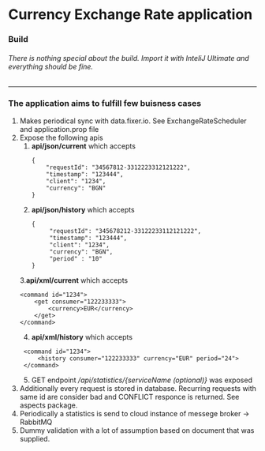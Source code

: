 # Currency Exchange Rate application

### Build
###### There is nothing special about the build. Import it with InteliJ Ultimate and everything should be fine.

---

### The application aims to fulfill few buisness cases
1. Makes periodical sync with data.fixer.io. See ExchangeRateScheduler 
and application.prop file
2. Expose the following apis
    1. **api/json/current** which accepts
        ```
        {
            "requestId": "34567812-3312223312121222",
            "timestamp": "123444",
            "client": "1234",
            "currency": "BGN"
        }
        ```
    2. **api/json/history** which accepts
       ```
       {
           	"requestId": "345678212-33122233112121222",
           	"timestamp": "123444",
           	"client": "1234",
           	"currency": "BGN",
           	"period" : "10"
       }
       ```
    3.**api/xml/current** which accepts
    ``` 
    <command id="1234">
    	<get consumer="122233333">
    		<currency>EUR</currency>
    	</get>
    </command>
    ```
   4. **api/xml/history** which accepts
   ```
    <command id="1234">
        <history consumer="122233333" currency="EUR" period="24">
    </command>
    ```
   5. GET endpoint  */api/statistics/{serviceName (optional)}* was exposed
  3. Additionally every request is stored in database. 
  Recurring requests with same id are consider bad and CONFLICT responce is returned.
  See aspects package.
  4. Periodically a statistics is send to cloud instance of messege broker -> RabbitMQ
  5. Dummy validation with a lot of assumption based on document that was supplied.
